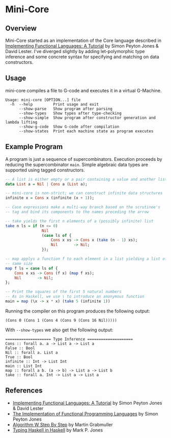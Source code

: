 # Mini-Core
## Overview
Mini-Core started as an implementation of the Core language described in [Implementing Functional Languages: A Tutorial](http://research.microsoft.com/en-us/um/people/simonpj/papers/pj-lester-book/) by Simon Peyton Jones & David Lester. I've diverged slightly by adding let-polymorphic type inference and some concrete syntax for specifying and matching on data constructors.

## Usage
mini-core compiles a file to G-code and executes it in a virtual G-Machine.

    Usage: mini-core [OPTION...] file
      -h  --help         Print usage and exit
          --show-parse   Show program after parsing
          --show-types   Show types after type-checking
          --show-simple  Show program after constructor generation and lambda lifting
          --show-g-code  Show G-code after compilation
          --show-states  Print each machine state as program executes

## Example Program
A program is just a sequence of supercombinators. Execution proceeds by reducing the supercombinator `main`. Simple algebraic data types are supported using tagged constructors.

```haskell
-- A list is either empty or a pair containing a value and another list
data List a = Nil | Cons a (List a);

-- mini-core is non-strict; we can construct infinite data structures
infinite x = Cons x (infinite (x + 1));

-- Case expressions make a multi-way branch based on the scrutinee's
-- tag and bind its components to the names preceding the arrow

-- take yields the first n elements of a (possibly infinite) list
take n ls = if (n <= 0)
                Nil
                (case ls of {
                    Cons x xs -> Cons x (take (n - 1) xs);
                    Nil       -> Nil;
                });

-- map applys a function f to each element in a list yielding a list of the
-- same size
map f ls = case ls of {
    Cons x xs -> Cons (f x) (map f xs);
    Nil       -> Nil;
};

-- Print the squares of the first 5 natural numbers
-- As in Haskell, we use \ to introduce an anonymous function
main = map (\x -> x * x) (take 5 (infinite 1))
```

Running the compiler on this program produces the following output:

    (Cons 0 (Cons 1 (Cons 4 (Cons 9 (Cons 16 Nil)))))

With `--show-types` we also get the following output:

    ==================== Type Inference ====================
    Cons :: forall a. a -> List a -> List a
    False :: Bool
    Nil :: forall a. List a
    True :: Bool
    infinite :: Int -> List Int
    main :: List Int
    map :: forall a b. (a -> b) -> List a -> List b
    take :: forall a. Int -> List a -> List a

## References
* [Implementing Functional Languages: A Tutorial](http://research.microsoft.com/en-us/um/people/simonpj/papers/pj-lester-book/) by Simon Peyton Jones & David Lester
* [The Implementation of Functional Programming Languages](http://research.microsoft.com/en-us/um/people/simonpj/papers/slpj-book-1987/index.htm) by Simon Peyton Jones
* [Algorithm W Step By Step](http://citeseerx.ist.psu.edu/viewdoc/summary?doi=10.1.1.65.7733) by Martin Grabmuller
* [Typing Haskell in Haskell](http://web.cecs.pdx.edu/~mpj/thih/) by Mark P. Jones

